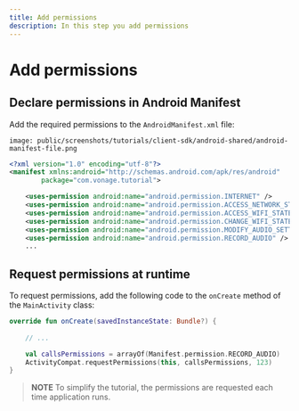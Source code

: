```yaml
---
title: Add permissions
description: In this step you add permissions
---
```


# Add permissions

## Declare permissions in Android Manifest

Add the required permissions to the `AndroidManifest.xml` file:

```screenshot
image: public/screenshots/tutorials/client-sdk/android-shared/android-manifest-file.png
```

```xml
<?xml version="1.0" encoding="utf-8"?>
<manifest xmlns:android="http://schemas.android.com/apk/res/android"
        package="com.vonage.tutorial">

    <uses-permission android:name="android.permission.INTERNET" />
    <uses-permission android:name="android.permission.ACCESS_NETWORK_STATE" />
    <uses-permission android:name="android.permission.ACCESS_WIFI_STATE" />
    <uses-permission android:name="android.permission.CHANGE_WIFI_STATE" />
    <uses-permission android:name="android.permission.MODIFY_AUDIO_SETTINGS" />
    <uses-permission android:name="android.permission.RECORD_AUDIO" />
    ...
```

## Request permissions at runtime

To request permissions, add the following code to the `onCreate` method of the `MainActivity` class:

```kotlin
override fun onCreate(savedInstanceState: Bundle?) {
    
    // ...

    val callsPermissions = arrayOf(Manifest.permission.RECORD_AUDIO)
    ActivityCompat.requestPermissions(this, callsPermissions, 123)
}
```

> **NOTE** To simplify the tutorial, the permissions are requested each time application runs.